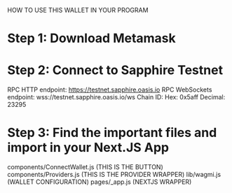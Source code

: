 HOW TO USE THIS WALLET IN YOUR PROGRAM

# Step 1: Download Metamask

# Step 2: Connect to Sapphire Testnet
RPC HTTP endpoint: https://testnet.sapphire.oasis.io
RPC WebSockets endpoint: wss://testnet.sapphire.oasis.io/ws
Chain ID:
Hex: 0x5aff
Decimal: 23295

# Step 3: Find the important files and import in your Next.JS App
components/ConnectWallet.js (THIS IS THE BUTTON)
components/Providers.js (THIS IS THE PROVIDER WRAPPER)
lib/wagmi.js (WALLET CONFIGURATION)
pages/_app.js (NEXTJS WRAPPER)